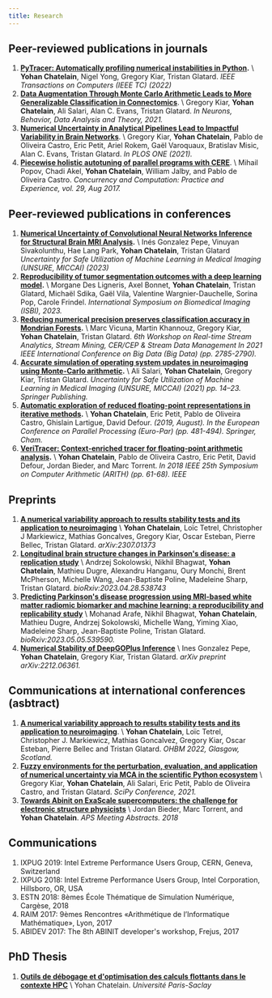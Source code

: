 ```yaml
---
title: Research
---
```


## Peer-reviewed publications in journals

1. **[PyTracer: Automatically profiling numerical instabilities in Python](https://arxiv.org/pdf/2112.11508.pdf).** \\
 **Yohan Chatelain**, Nigel Yong, Gregory Kiar, Tristan Glatard.
*IEEE Transactions on Computers (IEEE TC) (2022)*
2. **[Data Augmentation Through Monte Carlo Arithmetic Leads to More Generalizable Classification in Connectomics](https://arxiv.org/pdf/2109.09649.pdf)**. \\
Gregory Kiar, **Yohan Chatelain**, Ali Salari, Alan C. Evans, Tristan Glatard.
*In Neurons, Behavior, Data Analysis and Theory, 2021.*
3. **[Numerical Uncertainty in Analytical Pipelines Lead to Impactful Variability in Brain Networks](https://journals.plos.org/plosone/article?id=10.1371/journal.pone.0250755)**. \\
Gregory Kiar, **Yohan Chatelain**, Pablo de Oliveira Castro, Eric Petit, Ariel Rokem, Gaël Varoquaux, Bratislav Misic, Alan C. Evans, Tristan Glatard.
*In PLOS ONE (2021).*
4. **[Piecewise holistic autotuning of parallel programs with CERE](https://hal.uvsq.fr/hal-01542912/file/2017_CERE_tuning_Concurrency_and_Computation__Practice_and_Experience%20%281%29.pdf)**. \\
Mihail Popov, Chadi Akel, **Yohan Chatelain**, William Jalby, and Pablo de Oliveira Castro.
*Concurrency and Computation: Practice and Experience, vol. 29, Aug 2017.*

## Peer-reviewed publications in conferences
1. **[Numerical Uncertainty of Convolutional Neural Networks Inference for Structural Brain MRI Analysis](https://link.springer.com/chapter/10.1007/978-3-031-44336-7_7).** \\
Inés Gonzalez Pepe, Vinuyan Sivakolunthu, Hae Lang Park, **Yohan Chatelain**, Tristan Glatard
*Uncertainty for Safe Utilization of Machine Learning in Medical Imaging (UNSURE, MICCAI) (2023)*
3. **[Reproducibility of tumor segmentation outcomes with a deep learning model](https://hal.science/hal-04006057/document).** \\
Morgane Des Ligneris, Axel Bonnet, **Yohan Chatelain**, Tristan Glatard, Michaël Sdika, Gaël Vila, Valentine Wargnier-Dauchelle, Sorina Pop, Carole Frindel.
*International Symposium on Biomedical Imaging (ISBI), 2023.*
4. **[Reducing numerical precision preserves classification accuracy in Mondrian Forests](https://arxiv.org/pdf/2106.14340.pdf).** \\
Marc Vicuna, Martin Khannouz, Gregory Kiar, **Yohan Chatelain**, Tristan Glatard.
*6th Workshop on Real-time Stream Analytics, Stream Mining, CER/CEP & Stream Data Management In 2021 IEEE International Conference on Big Data (Big Data) (pp. 2785-2790).*
5. **[Accurate simulation of operating system updates in neuroimaging using Monte-Carlo arithmetic](https://arxiv.org/pdf/2108.03129.pdf).** \\
Ali Salari, **Yohan Chatelain**, Gregory Kiar, Tristan Glatard.
*Uncertainty for Safe Utilization of Machine Learning in Medical Imaging (UNSURE, MICCAI) (2021) pp. 14–23. Springer Publishing.*
6. **[Automatic exploration of reduced floating-point representations in iterative methods](https://hal.science/hal-02564972/file/dyn_adapt_precision19.pdf).** \\
**Yohan Chatelain**, Eric Petit, Pablo de Oliveira Castro, Ghislain Lartigue, David Defour.
*(2019, August). In the European Conference on Parallel Processing (Euro-Par) (pp. 481-494). Springer, Cham.*
7. **[VeriTracer: Context-enriched tracer for floating-point arithmetic analysis](https://sifflez.org/publications/arith2018veritracer.pdf).** \\
**Yohan Chatelain**, Pablo de Oliveira Castro, Eric Petit, David Defour, Jordan Bieder, and Marc Torrent.
*In 2018 IEEE 25th Symposium on Computer Arithmetic (ARITH) (pp. 61-68). IEEE*

## Preprints
1. **[A numerical variability approach to results stability tests and its application to neuroimaging](https://arxiv.org/pdf/2307.01373.pdf)** \\
**Yohan Chatelain**,  Loïc Tetrel, Christopher J Markiewicz, Mathias Goncalves, Gregory Kiar, Oscar Esteban, Pierre Bellec, Tristan Glatard.
*arXiv:2307.01373*
2. **[Longitudinal brain structure changes in Parkinson's disease: a replication study](https://www.biorxiv.org/content/biorxiv/early/2023/04/29/2023.04.28.538743.full.pdf)** \\
Andrzej Sokolowski, Nikhil Bhagwat, **Yohan Chatelain**, Mathieu Dugre, Alexandru Hanganu, Oury Monchi, Brent McPherson, Michelle Wang, Jean-Baptiste Poline, Madeleine Sharp, Tristan Glatard.
*bioRxiv:2023.04.28.538743*
3. **[Predicting Parkinson's disease progression using MRI-based white matter radiomic biomarker and machine learning: a reproducibility and replicability study](https://www.biorxiv.org/content/10.1101/2023.05.05.539590v1.full.pdf)** \\
Mohanad Arafe, Nikhil Bhagwat, **Yohan Chatelain**, Mathieu Dugre, Andrzej Sokolowski, Michelle Wang, Yiming Xiao, Madeleine Sharp, Jean-Baptiste Poline, Tristan Glatard.
*bioRxiv:2023.05.05.539590.*
4. **[Numerical Stability of DeepGOPlus Inference](https://arxiv.org/pdf/2212.06361.pdf)** \\
Ines Gonzalez Pepe, **Yohan Chatelain**, Gregory Kiar, Tristan Glatard.
*arXiv preprint arXiv:2212.06361.*

## Communications at international conferences (asbtract)
1. **[A numerical variability approach to results stability tests and its application to neuroimaging]()**. \\
**Yohan Chatelain**, Loïc Tetrel, Christopher J. Markiewicz, Mathias Goncalvez, Gregory Kiar, Oscar Esteban, Pierre Bellec and Tristan Glatard.
*OHBM 2022, Glasgow, Scotland.*
2. **[Fuzzy environments for the perturbation, evaluation, and application of numerical uncertainty via MCA in the scientific Python ecosystem]()** \\
Gregory Kiar, **Yohan Chatelain**, Ali Salari, Eric Petit, Pablo de Oliveira Castro, and Tristan Glatard.
*SciPy Conference, 2021.*
3. **[Towards Abinit on ExaScale supercomputers: the challenge for electronic structure physicists](https://ui.adsabs.harvard.edu/abs/2018APS..MARC34007B/abstract)** \\
Jordan Bieder, Marc Torrent, and **Yohan Chatelain**.
*APS Meeting Abstracts. 2018*

## Communications
1. IXPUG 2019: Intel Extreme Performance Users Group, CERN, Geneva, Switzerland
2. IXPUG 2018: Intel Extreme Performance Users Group, Intel Corporation, Hillsboro, OR, USA
3. ESTN 2018: 8èmes École Thématique de Simulation Numérique, Cargèse, 2018
4. RAIM 2017: 9èmes Rencontres «Arithmétique de l’Informatique Mathématique», Lyon, 2017
5. ABIDEV 2017: The 8th ABINIT developer's workshop, Frejus, 2017

## PhD Thesis

1. **[Outils de débogage et d'optimisation des calculs flottants dans le contexte HPC](https://tel.archives-ouvertes.fr/tel-02614237/file/85561_CHATELAIN_2019_archivage.pdf)** \\
Yohan Chatelain. *Université Paris-Saclay*

